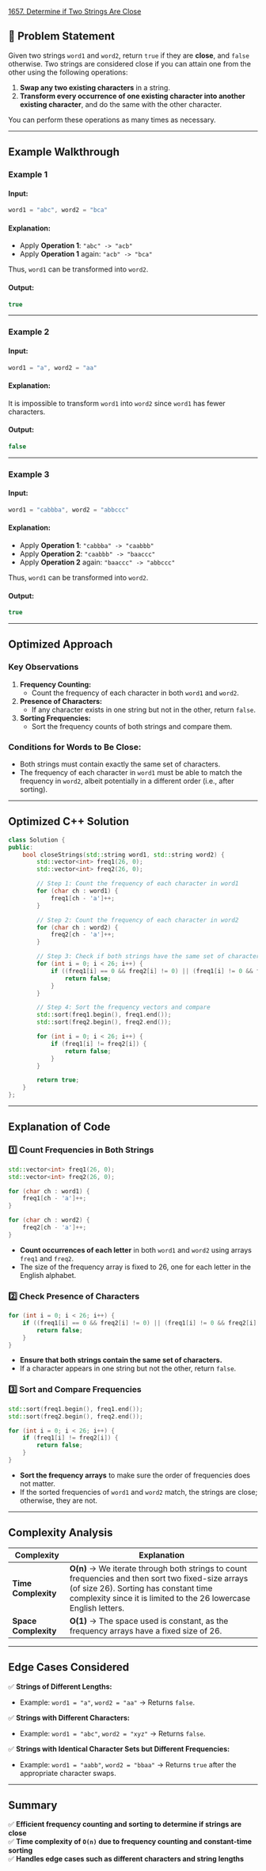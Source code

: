 [1657. Determine if Two Strings Are Close](https://leetcode.com/problems/determine-if-two-strings-are-close/description/?envType=study-plan-v2&envId=leetcode-75)

## **📌 Problem Statement**  
Given two strings `word1` and `word2`, return `true` if they are **close**, and `false` otherwise. Two strings are considered close if you can attain one from the other using the following operations:

1. **Swap any two existing characters** in a string.
2. **Transform every occurrence of one existing character into another existing character**, and do the same with the other character.

You can perform these operations as many times as necessary.

---

## **Example Walkthrough**

### **Example 1**  
#### **Input:**  
```cpp
word1 = "abc", word2 = "bca"
```
#### **Explanation:**  
- Apply **Operation 1**: `"abc" -> "acb"`
- Apply **Operation 1** again: `"acb" -> "bca"`

Thus, `word1` can be transformed into `word2`.

#### **Output:**  
```cpp
true
```

---

### **Example 2**  
#### **Input:**  
```cpp
word1 = "a", word2 = "aa"
```
#### **Explanation:**  
It is impossible to transform `word1` into `word2` since `word1` has fewer characters.

#### **Output:**  
```cpp
false
```

---

### **Example 3**  
#### **Input:**  
```cpp
word1 = "cabbba", word2 = "abbccc"
```
#### **Explanation:**  
- Apply **Operation 1**: `"cabbba" -> "caabbb"`
- Apply **Operation 2**: `"caabbb" -> "baaccc"`
- Apply **Operation 2** again: `"baaccc" -> "abbccc"`

Thus, `word1` can be transformed into `word2`.

#### **Output:**  
```cpp
true
```

---

## **Optimized Approach**  
### **Key Observations**
1. **Frequency Counting:**
   - Count the frequency of each character in both `word1` and `word2`.
2. **Presence of Characters:**
   - If any character exists in one string but not in the other, return `false`.
3. **Sorting Frequencies:**
   - Sort the frequency counts of both strings and compare them.

### **Conditions for Words to Be Close:**
- Both strings must contain exactly the same set of characters.
- The frequency of each character in `word1` must be able to match the frequency in `word2`, albeit potentially in a different order (i.e., after sorting).

---

## **Optimized C++ Solution**
```cpp
class Solution {
public:
    bool closeStrings(std::string word1, std::string word2) {
        std::vector<int> freq1(26, 0);
        std::vector<int> freq2(26, 0);

        // Step 1: Count the frequency of each character in word1
        for (char ch : word1) {
            freq1[ch - 'a']++;
        }

        // Step 2: Count the frequency of each character in word2
        for (char ch : word2) {
            freq2[ch - 'a']++;
        }

        // Step 3: Check if both strings have the same set of characters
        for (int i = 0; i < 26; i++) {
            if ((freq1[i] == 0 && freq2[i] != 0) || (freq1[i] != 0 && freq2[i] == 0)) {
                return false;
            }
        }

        // Step 4: Sort the frequency vectors and compare
        std::sort(freq1.begin(), freq1.end());
        std::sort(freq2.begin(), freq2.end());

        for (int i = 0; i < 26; i++) {
            if (freq1[i] != freq2[i]) {
                return false;
            }
        }

        return true;
    }
};
```

---

## **Explanation of Code**

### **1️⃣ Count Frequencies in Both Strings**
```cpp
std::vector<int> freq1(26, 0);
std::vector<int> freq2(26, 0);

for (char ch : word1) {
    freq1[ch - 'a']++;
}

for (char ch : word2) {
    freq2[ch - 'a']++;
}
```
- **Count occurrences of each letter** in both `word1` and `word2` using arrays `freq1` and `freq2`.
- The size of the frequency array is fixed to 26, one for each letter in the English alphabet.

### **2️⃣ Check Presence of Characters**
```cpp
for (int i = 0; i < 26; i++) {
    if ((freq1[i] == 0 && freq2[i] != 0) || (freq1[i] != 0 && freq2[i] == 0)) {
        return false;
    }
}
```
- **Ensure that both strings contain the same set of characters.**
- If a character appears in one string but not the other, return `false`.

### **3️⃣ Sort and Compare Frequencies**
```cpp
std::sort(freq1.begin(), freq1.end());
std::sort(freq2.begin(), freq2.end());

for (int i = 0; i < 26; i++) {
    if (freq1[i] != freq2[i]) {
        return false;
    }
}
```
- **Sort the frequency arrays** to make sure the order of frequencies does not matter.
- If the sorted frequencies of `word1` and `word2` match, the strings are close; otherwise, they are not.

---

## **Complexity Analysis**
| Complexity | Explanation |
|------------|------------|
| **Time Complexity** | **O(n)** → We iterate through both strings to count frequencies and then sort two fixed-size arrays (of size 26). Sorting has constant time complexity since it is limited to the 26 lowercase English letters. |
| **Space Complexity** | **O(1)** → The space used is constant, as the frequency arrays have a fixed size of 26. |

---

## **Edge Cases Considered**
✅ **Strings of Different Lengths:**  
   - Example: `word1 = "a"`, `word2 = "aa"` → Returns `false`.

✅ **Strings with Different Characters:**  
   - Example: `word1 = "abc"`, `word2 = "xyz"` → Returns `false`.

✅ **Strings with Identical Character Sets but Different Frequencies:**  
   - Example: `word1 = "aabb"`, `word2 = "bbaa"` → Returns `true` after the appropriate character swaps.

---

## **Summary**
✅ **Efficient frequency counting and sorting to determine if strings are close**  
✅ **Time complexity of `O(n)` due to frequency counting and constant-time sorting**  
✅ **Handles edge cases such as different characters and string lengths**